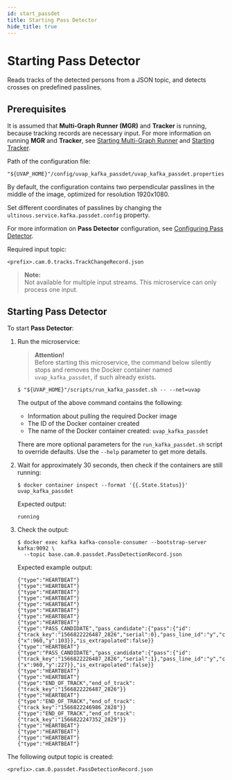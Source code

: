 ```yaml
---
id: start_passdet
title: Starting Pass Detector
hide_title: true
---
```


# Starting Pass Detector

Reads tracks of the detected persons from a JSON topic, and detects crosses on
predefined passlines.

## Prerequisites

It is assumed that **Multi-Graph Runner (MGR)** and **Tracker** is running,
because tracking records are necessary input. For more information on running
**MGR** and **Tracker**, see [Starting Multi-Graph Runner] and
[Starting Tracker].

Path of the configuration file:

```
"${UVAP_HOME}"/config/uvap_kafka_passdet/uvap_kafka_passdet.properties
```

By default, the configuration contains two perpendicular passlines
in the middle of the image, optimized for resolution 1920x1080.

Set different coordinates of passlines by changing the
`ultinous.service.kafka.passdet.config` property.

For more information on **Pass Detector** configuration, see
[Configuring Pass Detector].

Required input topic:

```
<prefix>.cam.0.tracks.TrackChangeRecord.json
```

>**Note:**  
Not available for multiple input streams.
This microservice can only process one input.

## Starting Pass Detector

To start **Pass Detector**:

1. Run the microservice:

   > **Attention!**  
   Before starting this microservice, the command below silently stops and
   removes the Docker container named `uvap_kafka_passdet`, if such already exists.
   
   ```
   $ "${UVAP_HOME}"/scripts/run_kafka_passdet.sh -- --net=uvap
   ```

   The output of the above command contains the following:
   * Information about pulling the required Docker image
   * The ID of the Docker container created
   * The name of the Docker container created: `uvap_kafka_passdet`

   There are more optional parameters for the `run_kafka_passdet.sh` script to
   override defaults. Use the `--help` parameter to get more details.
   
1. Wait for  approximately 30 seconds, then check if the containers are still
   running:

   ```
   $ docker container inspect --format '{{.State.Status}}' uvap_kafka_passdet
   ```
   
   Expected output:
   
   ```
   running
   ```
   
1. Check the output:

   ```
   $ docker exec kafka kafka-console-consumer --bootstrap-server kafka:9092 \
     --topic base.cam.0.passdet.PassDetectionRecord.json
   ```
   
   Expected example output:
   
   ```
   {"type":"HEARTBEAT"}
   {"type":"HEARTBEAT"}
   {"type":"HEARTBEAT"}
   {"type":"HEARTBEAT"}
   {"type":"HEARTBEAT"}
   {"type":"HEARTBEAT"}
   {"type":"HEARTBEAT"}
   {"type":"HEARTBEAT"}
   {"type":"PASS_CANDIDATE","pass_candidate":{"pass":{"id":{"track_key":"1566822226487_2826","serial":0},"pass_line_id":"y","cross_dir":"RL","section_idx":0,"cross_point":{"x":960,"y":103}},"is_extrapolated":false}}
   {"type":"HEARTBEAT"}
   {"type":"PASS_CANDIDATE","pass_candidate":{"pass":{"id":{"track_key":"1566822226487_2826","serial":1},"pass_line_id":"y","cross_dir":"LR","section_idx":0,"cross_point":{"x":960,"y":227}},"is_extrapolated":false}}
   {"type":"HEARTBEAT"}
   {"type":"HEARTBEAT"}
   {"type":"END_OF_TRACK","end_of_track":{"track_key":"1566822226487_2826"}}
   {"type":"HEARTBEAT"}
   {"type":"END_OF_TRACK","end_of_track":{"track_key":"1566822246986_2828"}}
   {"type":"END_OF_TRACK","end_of_track":{"track_key":"1566822247352_2829"}}
   {"type":"HEARTBEAT"}
   {"type":"HEARTBEAT"}
   {"type":"HEARTBEAT"}
   {"type":"HEARTBEAT"}
   ```

The following output topic is created:

```
<prefix>.cam.0.passdet.PassDetectionRecord.json
```


[Configuring Pass Detector]: conf_passdet.md#configuring-pass-detector
[Starting Multi-Graph Runner]: start_mgr.md#starting-multi-graph-runner
[Starting Tracker]: start_track#starting-tracker
